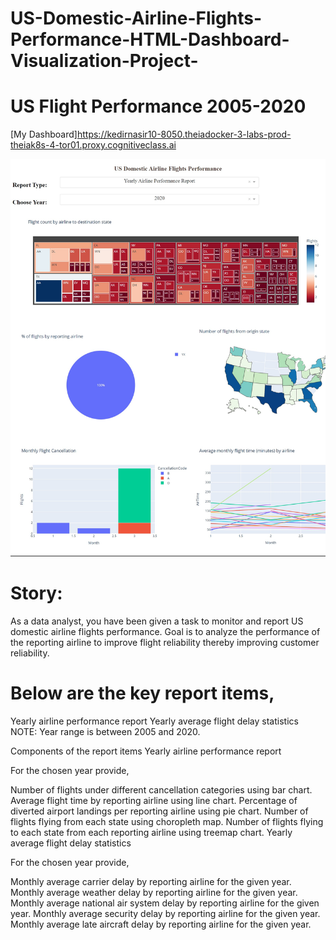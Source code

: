# US-Domestic-Airline-Flights-Performance-HTML-Dashboard-Visualization-Project-

# US Flight Performance 2005-2020

[My Dashboard]https://kedirnasir10-8050.theiadocker-3-labs-prod-theiak8s-4-tor01.proxy.cognitiveclass.ai

<p align="center">
<img src="https://github.com/kedibeki/US-Domestic-Airline-Flights-Performance-HTML-Dashboard-Visualization-Project-/blob/main/2022%20US%20Performance%20Github.jpg" alt=""/>
</p>

# Story:
As a data analyst, you have been given a task to monitor and report US domestic airline flights performance. Goal is to analyze the performance of the reporting airline to improve flight reliability thereby improving customer reliability.

# Below are the key report items,

Yearly airline performance report 
Yearly average flight delay statistics
NOTE: Year range is between 2005 and 2020.

Components of the report items
Yearly airline performance report

For the chosen year provide,

Number of flights under different cancellation categories using bar chart.
Average flight time by reporting airline using line chart.
Percentage of diverted airport landings per reporting airline using pie chart.
Number of flights flying from each state using choropleth map.
Number of flights flying to each state from each reporting airline using treemap chart.
Yearly average flight delay statistics

For the chosen year provide,

Monthly average carrier delay by reporting airline for the given year.
Monthly average weather delay by reporting airline for the given year.
Monthly average national air system delay by reporting airline for the given year.
Monthly average security delay by reporting airline for the given year.
Monthly average late aircraft delay by reporting airline for the given year.


